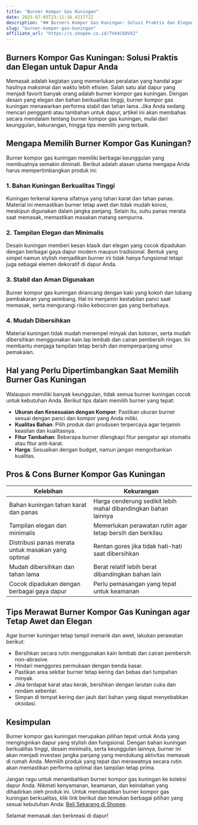 ```yaml
---
title: "Burner Kompor Gas Kuningan"
date: 2025-07-05T23:11:16.421771Z
description: "## Burners Kompor Gas Kuningan: Solusi Praktis dan Elegan untuk Dapur Anda..."
slug: "burner-kompor-gas-kuningan"
affiliate_url: "https://s.shopee.co.id/7V44C68VX2"
---
```

## Burners Kompor Gas Kuningan: Solusi Praktis dan Elegan untuk Dapur Anda

Memasak adalah kegiatan yang memerlukan peralatan yang handal agar hasilnya maksimal dan waktu lebih efisien. Salah satu alat dapur yang menjadi favorit banyak orang adalah burner kompor gas kuningan. Dengan desain yang elegan dan bahan berkualitas tinggi, burner kompor gas kuningan menawarkan performa stabil dan tahan lama. Jika Anda sedang mencari pengganti atau tambahan untuk dapur, artikel ini akan membahas secara mendalam tentang burner kompor gas kuningan, mulai dari keunggulan, kekurangan, hingga tips memilih yang terbaik.

## Mengapa Memilih Burner Kompor Gas Kuningan?

Burner kompor gas kuningan memiliki berbagai keunggulan yang membuatnya semakin diminati. Berikut adalah alasan utama mengapa Anda harus mempertimbangkan produk ini:

### 1. Bahan Kuningan Berkualitas Tinggi

Kuningan terkenal karena sifatnya yang tahan karat dan tahan panas. Material ini memastikan burner tetap awet dan tidak mudah korosi, meskipun digunakan dalam jangka panjang. Selain itu, suhu panas merata saat memasak, memastikan masakan matang sempurna.

### 2. Tampilan Elegan dan Minimalis

Desain kuningan memberi kesan klasik dan elegan yang cocok dipadukan dengan berbagai gaya dapur modern maupun tradisional. Bentuk yang simpel namun stylish menjadikan burner ini tidak hanya fungsional tetapi juga sebagai elemen dekoratif di dapur Anda.

### 3. Stabil dan Aman Digunakan

Burner kompor gas kuningan dirancang dengan kaki yang kokoh dan lubang pembakaran yang seimbang. Hal ini menjamin kestabilan panci saat memasak, serta mengurangi risiko kebocoran gas yang berbahaya.

### 4. Mudah Dibersihkan

Material kuningan tidak mudah menempel minyak dan kotoran, serta mudah dibersihkan menggunakan kain lap lembab dan cairan pembersih ringan. Ini membantu menjaga tampilan tetap bersih dan memperpanjang umur pemakaian.

## Hal yang Perlu Dipertimbangkan Saat Memilih Burner Gas Kuningan

Walaupun memiliki banyak keunggulan, tidak semua burner kuningan cocok untuk kebutuhan Anda. Berikut tips dalam memilih burner yang tepat:

- **Ukuran dan Kesesuaian dengan Kompor**: Pastikan ukuran burner sesuai dengan panci dan kompor yang Anda miliki.
- **Kualitas Bahan**: Pilih produk dari produsen terpercaya agar terjamin keaslian dan kualitasnya.
- **Fitur Tambahan**: Beberapa burner dilengkapi fitur pengatur api otomatis atau fitur anti-karat.
- **Harga**: Sesuaikan dengan budget, namun jangan mengorbankan kualitas.

## Pros & Cons Burner Kompor Gas Kuningan

| Kelebihan                                            | Kekurangan                                            |
| ----------------------------------------------------- | ----------------------------------------------------- |
| Bahan kuningan tahan karat dan panas                  | Harga cenderung sedikit lebih mahal dibandingkan bahan lainnya |
| Tampilan elegan dan minimalis                        | Memerlukan perawatan rutin agar tetap bersih dan berkilau |
| Distribusi panas merata untuk masakan yang optimal   | Rentan gores jika tidak hati-hati saat dibersihkan  |
| Mudah dibersihkan dan tahan lama                     | Berat relatif lebih berat dibandingkan bahan lain    |
| Cocok dipadukan dengan berbagai gaya dapur           | Perlu pemasangan yang tepat untuk keamanan        |

## Tips Merawat Burner Kompor Gas Kuningan agar Tetap Awet dan Elegan

Agar burner kuningan tetap tampil menarik dan awet, lakukan perawatan berikut:

- Bersihkan secara rutin menggunakan kain lembab dan cairan pembersih non-abrasive.
- Hindari menggores permukaan dengan benda kasar.
- Pastikan area sekitar burner tetap kering dan bebas dari tumpahan minyak.
- Jika terdapat karat atau kerak, bersihkan dengan larutan cuka dan rendam sebentar.
- Simpan di tempat kering dan jauh dari bahan yang dapat menyebabkan oksidasi.

## Kesimpulan

Burner kompor gas kuningan merupakan pilihan tepat untuk Anda yang menginginkan dapur yang stylish dan fungsional. Dengan bahan kuningan berkualitas tinggi, desain minimalis, serta keunggulan lainnya, burner ini akan menjadi investasi jangka panjang yang mendukung aktivitas memasak di rumah Anda. Memilih produk yang tepat dan merawatnya secara rutin akan memastikan performa optimal dan tampilan tetap prima.

Jangan ragu untuk menambahkan burner kompor gas kuningan ke koleksi dapur Anda. Nikmati kenyamanan, keamanan, dan keindahan yang dihadirkan oleh produk ini. Untuk mendapatkan burner kompor gas kuningan berkualitas, klik link berikut dan temukan berbagai pilihan yang sesuai kebutuhan Anda: [Beli Sekarang di Shopee](https://s.shopee.co.id/7V44C68VX2).

Selamat memasak dan berkreasi di dapur!
